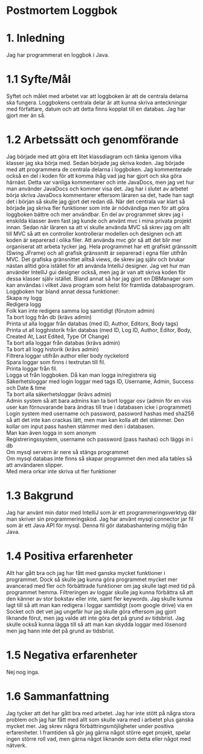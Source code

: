 # Postmortem Loggbok
# 1. Inledning
Jag har programmerat en loggbok i Java.
# 1.1 Syfte/Mål
Syftet och målet med arbetet var att loggboken är att de centrala delarna ska fungera.
Loggbokens centrala delar är att kunna skriva anteckningar med författare, datum och att detta finns kopplat till en databas.
Jag har gjort mer än så.
# 1.2 Arbetssätt och genomförande
Jag började med att göra ett litet klassdiagram och tänka igenom vilka klasser jag ska börja med.
Sedan började jag skriva koden. Jag började med att programmera de centrala delarna i loggboken.
Jag kommenterade också en del i koden för att komma ihåg vad jag har gjort och ska göra härnäst.
Detta var vanliga kommentarer och inte JavaDocs, men jag vet hur man använder JavaDocs och kommer visa det. Jag har i slutet av arbetet börja skriva JavaDocs kommentarer eftersom läraren sa det, hade han sagt det i början så skulle jag gjort det redan då.
När det centrala var klart så började jag skriva fler funktioner som inte är nödvändiga men för att göra loggboken bättre och mer användbar.
En del av programmet skrev jag i enskilda klasser även fast jag kunde och använt mvc i mina privata projekt innan.
Sedan när läraren sa att vi skulle använda MVC så skrev jag om allt till MVC så att en controller kontrollerar modellen och designen och att koden är separerad i olika filer.
Att använda mvc gör så att det blir mer organiserat att arbeta tycker jag.
Hela programmet har ett grafiskt gränssnitt (Swing JFrame) och all grafisk gränssnitt är separerad i egna filer utifrån MVC.
Det grafiska gränsnittet alltså views, de skrev jag själv och brukar nästan alltid göra istället för att använda IntelliJ designer.
Jag vet hur man använder IntelliJ gui designer också, men jag är van att skriva koden för dessa klasser själv istället.
Bland annat så har jag gjort en DBManager som kan användas i vilket Java program som helst för framtida databasprogram.
Loggboken har bland annat dessa funktioner:
<br>
Skapa ny logg
<br>
Redigera logg
<br>
Folk kan inte redigera samma log samtidigt (förutom admin)
<br>
Ta bort logg från db (krävs admin)
<br>
Printa ut alla loggar från databas (med ID, Author, Editors, Body tags)
<br>
Printa ut all logghistorik från databas (med ID, Log ID, Author, Editor, Body, Created At, Last Edited, Type Of Change)
<br>
Ta bort alla loggar från databas (krävs admin)
<br>
Ta bort all logg historik (krävs admin)
<br>
Filtrera loggar utifrån author eller body nyckelord
<br>
Spara loggar som finns i textrutan till fil.
<br>
Printa loggar från fil.
<br>
Logga ut från loggboken. Då kan man logga in/registrera sig
<br>
Säkerhetsloggar med login loggar med tags ID, Username, Admin, Success och Date & time
<br>
Ta bort alla säkerhetsloggar (krävs admin)
<br>
Admin system så att bara admins kan ta bort loggar osv
(admin för en viss user kan förnuvarande bara ändras till true i databasen icke i programmet)
<br>
Login system med username och password, password hashas med sha256 så att det
inte kan crackas lätt, men man kan kolla att det stämmer. Den kollar om input pass hashen stämmer med den i databasen.
<br>
Man kan även logga in som anonym
<br>
Registreringssystem, username och password (pass hashas) och läggs in i db
<br>
Om mysql servern är nere så stängs programmet
<br>
Om mysql databas inte finns så skapar programmet
den med alla tables så att användaren slipper.
<br>
Med mera orkar inte skriva ut fler funktioner
# 1.3 Bakgrund
Jag har använt min dator med IntelliJ som är ett programmeringsverktyg där man skriver sin programmeringskod.
Jag har använt mysql connector jar fil som är ett Java API för mysql. Denna fil gör databashantering möjlig från Java.
# 1.4 Positiva erfarenheter
Allt har gått bra och jag har fått med ganska mycket funktioner i programmet.
Dock så skulle jag kunna göra programmet mycket mer avancerad med fler och förbättrade funktioner om jag skulle lagt med tid på programmet hemma.
Filtreringen av loggar skulle jag kunna förbättra så att den känner av stor bokstav eller inte, samt fler keywords.
Jag skulle kunna lagt till så att man kan redigera i loggar samtidigt (som google drive) via en Socket och det vet
jag ungefär hur jag skulle göra eftersom jag gjort liknande förut, men jag valde att inte göra det på grund av tidsbrist.
Jag skulle också kunna lägga till så att man kan skydda loggar med lösenord men jag hann inte det på grund av tidsbrist. 
# 1.5 Negativa erfarenheter
Nej nog inga.
# 1.6 Sammanfattning
Jag tycker att det har gått bra med arbetet. Jag har inte stött på några stora problem och jag har fått med allt som skulle vara med i arbetet plus ganska mycket mer.
Jag skrev några förbättringsmöjligheter under positiva erfarenheter.
I framtiden så gör jag gärna något större eget projekt, spelar ingen större roll vad, men gärna något liknande
som detta eller något med nätverk.
